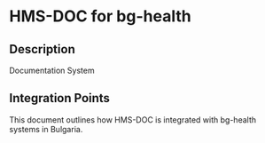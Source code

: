 # HMS-DOC for bg-health

## Description

Documentation System

## Integration Points

This document outlines how HMS-DOC is integrated with bg-health systems in Bulgaria.
